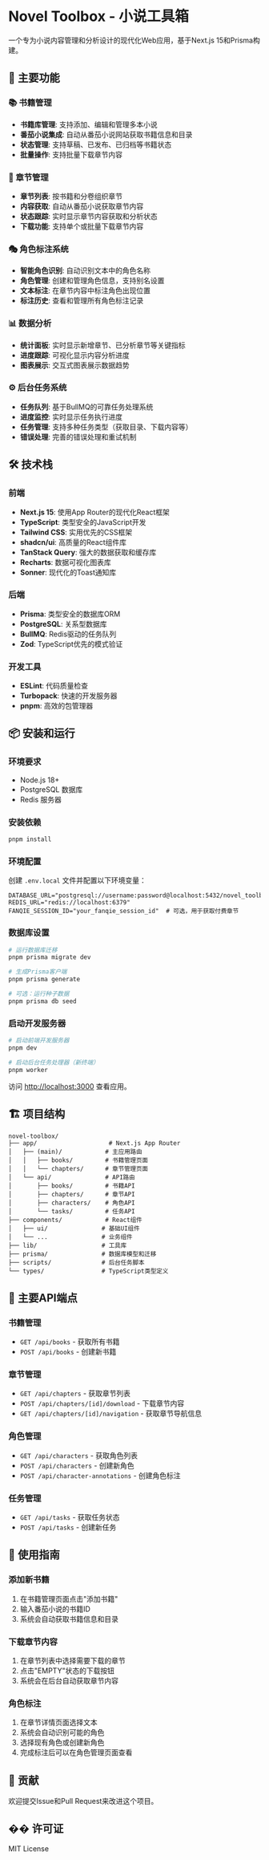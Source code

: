 # Novel Toolbox - 小说工具箱

一个专为小说内容管理和分析设计的现代化Web应用，基于Next.js 15和Prisma构建。

## 🚀 主要功能

### 📚 书籍管理
- **书籍库管理**: 支持添加、编辑和管理多本小说
- **番茄小说集成**: 自动从番茄小说网站获取书籍信息和目录
- **状态管理**: 支持草稿、已发布、已归档等书籍状态
- **批量操作**: 支持批量下载章节内容

### 📖 章节管理
- **章节列表**: 按书籍和分卷组织章节
- **内容获取**: 自动从番茄小说获取章节内容
- **状态跟踪**: 实时显示章节内容获取和分析状态
- **下载功能**: 支持单个或批量下载章节内容

### 🎭 角色标注系统
- **智能角色识别**: 自动识别文本中的角色名称
- **角色管理**: 创建和管理角色信息，支持别名设置
- **文本标注**: 在章节内容中标注角色出现位置
- **标注历史**: 查看和管理所有角色标注记录

### 📊 数据分析
- **统计面板**: 实时显示新增章节、已分析章节等关键指标
- **进度跟踪**: 可视化显示内容分析进度
- **图表展示**: 交互式图表展示数据趋势

### ⚙️ 后台任务系统
- **任务队列**: 基于BullMQ的可靠任务处理系统
- **进度监控**: 实时显示任务执行进度
- **任务管理**: 支持多种任务类型（获取目录、下载内容等）
- **错误处理**: 完善的错误处理和重试机制

## 🛠️ 技术栈

### 前端
- **Next.js 15**: 使用App Router的现代化React框架
- **TypeScript**: 类型安全的JavaScript开发
- **Tailwind CSS**: 实用优先的CSS框架
- **shadcn/ui**: 高质量的React组件库
- **TanStack Query**: 强大的数据获取和缓存库
- **Recharts**: 数据可视化图表库
- **Sonner**: 现代化的Toast通知库

### 后端
- **Prisma**: 类型安全的数据库ORM
- **PostgreSQL**: 关系型数据库
- **BullMQ**: Redis驱动的任务队列
- **Zod**: TypeScript优先的模式验证

### 开发工具
- **ESLint**: 代码质量检查
- **Turbopack**: 快速的开发服务器
- **pnpm**: 高效的包管理器

## 📦 安装和运行

### 环境要求
- Node.js 18+
- PostgreSQL 数据库
- Redis 服务器

### 安装依赖
```bash
pnpm install
```

### 环境配置
创建 `.env.local` 文件并配置以下环境变量：
```env
DATABASE_URL="postgresql://username:password@localhost:5432/novel_toolbox"
REDIS_URL="redis://localhost:6379"
FANQIE_SESSION_ID="your_fanqie_session_id"  # 可选，用于获取付费章节
```

### 数据库设置
```bash
# 运行数据库迁移
pnpm prisma migrate dev

# 生成Prisma客户端
pnpm prisma generate

# 可选：运行种子数据
pnpm prisma db seed
```

### 启动开发服务器
```bash
# 启动前端开发服务器
pnpm dev

# 启动后台任务处理器（新终端）
pnpm worker
```

访问 [http://localhost:3000](http://localhost:3000) 查看应用。

## 🏗️ 项目结构

```
novel-toolbox/
├── app/                    # Next.js App Router
│   ├── (main)/            # 主应用路由
│   │   ├── books/         # 书籍管理页面
│   │   └── chapters/      # 章节管理页面
│   └── api/               # API路由
│       ├── books/         # 书籍API
│       ├── chapters/      # 章节API
│       ├── characters/    # 角色API
│       └── tasks/         # 任务API
├── components/            # React组件
│   ├── ui/               # 基础UI组件
│   └── ...               # 业务组件
├── lib/                  # 工具库
├── prisma/               # 数据库模型和迁移
├── scripts/              # 后台任务脚本
└── types/                # TypeScript类型定义
```

## 🔧 主要API端点

### 书籍管理
- `GET /api/books` - 获取所有书籍
- `POST /api/books` - 创建新书籍

### 章节管理
- `GET /api/chapters` - 获取章节列表
- `POST /api/chapters/[id]/download` - 下载章节内容
- `GET /api/chapters/[id]/navigation` - 获取章节导航信息

### 角色管理
- `GET /api/characters` - 获取角色列表
- `POST /api/characters` - 创建新角色
- `POST /api/character-annotations` - 创建角色标注

### 任务管理
- `GET /api/tasks` - 获取任务状态
- `POST /api/tasks` - 创建新任务

## 🎯 使用指南

### 添加新书籍
1. 在书籍管理页面点击"添加书籍"
2. 输入番茄小说的书籍ID
3. 系统会自动获取书籍信息和目录

### 下载章节内容
1. 在章节列表中选择需要下载的章节
2. 点击"EMPTY"状态的下载按钮
3. 系统会在后台自动获取章节内容

### 角色标注
1. 在章节详情页面选择文本
2. 系统会自动识别可能的角色
3. 选择现有角色或创建新角色
4. 完成标注后可以在角色管理页面查看

## 🤝 贡献

欢迎提交Issue和Pull Request来改进这个项目。

## �� 许可证

MIT License
